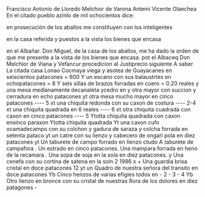 Francisco Antonio de Lloredo
Melchior de Varona
Antemí
Vicente Olaechea
En el citado pueblo azínlo de mil ochocientos dice:

en prosecución de los aballos me constituyen con los inteligentes

en la casa referida y puestos a la vista los bienes que encasa

en el Albañar. Don Miguel, de la casa de los aballos, me ha dado la orden de que me presente a la vista de los bienes que encasa.
pot el Albaceq Don Melchior de Viana y Vefancur procedicion
al Justiprecio siguiente
A saber
La citada casa Lonao Cocmaya viega y asotea de
Guayacanes en seiscientos patacones = 600
Y un escano con sus balaustrtes en ochopatacones = 8
Y seis sillas de brazos forradas en cuero = 0.20
reales
y una mesa medianamente decanaleta ycedro en
y otra mayor con succion y cerradura en
echo patacones
yt otra mesa mucho mayor en cinco patacones ---- 5
xt una chiquita redonda con su caxon de costura ---- 2-4
xt una chiquita quadrada en 6 reales ---- 6
xt otra chiquita cuadrada con caxon en cinco patacones ---- 5
Ytotta chiquita quadrada con caxon ensinco paraxon
Ytotta chiquita quadrada
Yt una caxon cufo ocamadecampo con su colchon y
gadura de saraza y colcha forrada en setenta pataco
yt un catre con su lienzo y cabecero de ongari pola en
diez patacones
yt Un taburete de campo forrado en lienzo ctudo
A taburete de campafora . Un estrado en cinco patacones. Una mampara forrada en heno de la recamara . Una sopa de soja en la sola en diez patacones.
y Una cenefa con su cortina de satena en la soln 2 1986
x + Una guardia brisa cristal en doce patacones 12
yt un Quadro de nuestra señora del transito en doce
patacones
Yb Cinco henzos de varias efigies todos en - 2 - 3 - 4
Yb Otro lienzo en bronce con su cristal de nuestras
Rora de los dolores en diez patagones -
